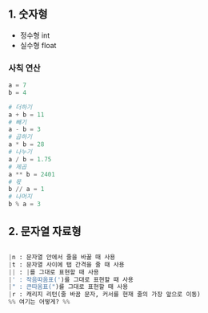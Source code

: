 
## 1. 숫자형

- 정수형 int
- 실수형 float
### 사칙 연산
``` python
a = 7
b = 4

# 더하기
a + b = 11
# 빼기
a - b = 3
# 곱하기
a * b = 28
# 나누기
a / b = 1.75
# 제곱
a ** b = 2401
# 몫
b // a = 1
# 나머지
b % a = 3
```


## 2. 문자열 자료형

```python

|n : 문자열 안에서 줄을 바꿀 때 사용
|t : 문자열 사이에 탭 간격을 줄 때 사용
|| : |를 그대로 표현할 때 사용
|' : 작음따옴표(')를 그대로 표현할 때 사용
|" : 큰따옴표(")를 그대로 표현할 때 사용
|r : 캐리지 리턴(줄 바꿈 문자, 커서를 현재 줄의 가장 앞으로 이동)
%% 여기는 어떻게? %%

```

